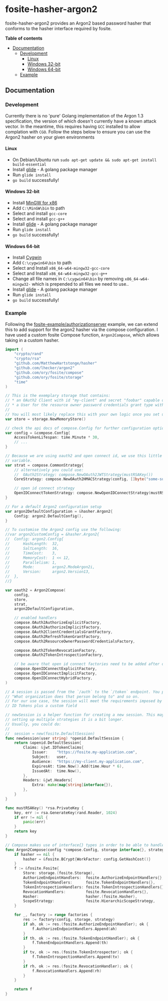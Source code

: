 # fosite-hasher-argon2
fosite-hasher-argon2 provides an Argon2 based password hasher that conforms to the hasher interface required by fosite.

**Table of contents**
- [Documentation](#documentation)
  - [Development](#development)
    - [Linux](#linux)
    - [Windows 32-bit](#windows-32-bit)
    - [Windows 64-bit](#windows-64-bit)
  - [Example](#example)

## Documentation
### Development
Currently there is no 'pure' Golang implementation of the Argon 1.3 specification, the version of which doesn't 
currently have a known attack vector. In the meantime, this requires having `GCC` installed to allow complation with 
`CGO`. Follow the steps below to ensure you can use the Argon2 hasher on your given environments

#### Linux
- On Debian/Ubuntu run `sudo apt-get update && sudo apt-get install build-essential`
- Install [glide](http://glide.sh/) - A golang package manager
- Run `glide install`
- `go build` successfully! 

#### Windows 32-bit
- Install [MinGW for x86](https://sourceforge.net/projects/mingw/files/latest/download?source=files)
- Add `C:\MinGW\bin` to path
- Select and install `gcc-core`
- Select and install `gcc-g++`
- Install [glide](http://glide.sh/) - A golang package manager
- Run `glide install`
- `go build` successfully!

#### Windows 64-bit
- Install [Cygwin](https://cygwin.com/setup-x86_64.exe)
- Add `C:\cygwin64\bin` to path
- Select and Install `x86_64-w64-mingw32-gcc-core`
- Select and Install `x86_64-w64-mingw32-gcc-g++`
- Change all file names in `C:\cygwin64\bin` by removing `x86_64-w64-mingw32-` which is prepended to all files we need to use..
- Install [glide](http://glide.sh/) - A golang package manager
- Run `glide install`
- `go build` successfully!

### Example
Following the [fosite-example/authorizationserver](https://github.com/ory/fosite-example/blob/master/authorizationserver/oauth2.go) 
example, we can extend this to add support for the argon2 hasher via the compose configuration. I have used a custom 
fosite Compose function, `Argon2Compose`, which allows taking in a custom hasher.

```go
import (
	"crypto/rand"
	"crypto/rsa"
	"github.com/MatthewHartstonge/hasher"
	"github.com/lhecker/argon2"
	"github.com/ory/fosite/compose"
	"github.com/ory/fosite/storage"
	"time"
)

// This is the exemplary storage that contains:
// * an OAuth2 Client with id "my-client" and secret "foobar" capable of all oauth2 and open id connect grant and response types.
// * a User for the resource owner password credentials grant type with usename "peter" and password "secret".
//
// You will most likely replace this with your own logic once you set up a real world application.
var store = storage.NewMemoryStore()

// check the api docs of compose.Config for further configuration options
var config = &compose.Config{
	AccessTokenLifespan: time.Minute * 30,
	// ...
}

// Because we are using oauth2 and open connect id, we use this little helper to combine the two in one
// variable.
var strat = compose.CommonStrategy{
	// alternatively you could use:
	//  OAuth2Strategy: compose.NewOAuth2JWTStrategy(mustRSAKey())
	CoreStrategy: compose.NewOAuth2HMACStrategy(config, []byte("some-super-cool-secret-that-nobody-knows")),

	// open id connect strategy
	OpenIDConnectTokenStrategy: compose.NewOpenIDConnectStrategy(mustRSAKey()),
}

// For a default Argon2 configuration setup
var argon2DefaultConfiguration = &hasher.Argon2{
	Config: argon2.DefaultConfig(),
}

// To customise the Argon2 config use the following:
//var argon2CustomConfig = &hasher.Argon2{
//	Config: argon2.Config{
//		HashLength:  32,
//		SaltLength:  16,
//		TimeCost:    3,
//		MemoryCost:  1 << 12,
//		Parallelism: 1,
//		Mode:        argon2.ModeArgon2i,
//		Version:     argon2.Version13,
//	},
//}

var oauth2 = Argon2Compose(
	config,
	store,
	strat,
	argon2DefaultConfiguration,

	// enabled handlers
	compose.OAuth2AuthorizeExplicitFactory,
	compose.OAuth2AuthorizeImplicitFactory,
	compose.OAuth2ClientCredentialsGrantFactory,
	compose.OAuth2RefreshTokenGrantFactory,
	compose.OAuth2ResourceOwnerPasswordCredentialsFactory,

	compose.OAuth2TokenRevocationFactory,
	compose.OAuth2TokenIntrospectionFactory,

	// be aware that open id connect factories need to be added after oauth2 factories to work properly.
	compose.OpenIDConnectExplicitFactory,
	compose.OpenIDConnectImplicitFactory,
	compose.OpenIDConnectHybridFactory,
)

// A session is passed from the `/auth` to the `/token` endpoint. You probably want to store data like: "Who made the request",
// "What organization does that person belong to" and so on.
// For our use case, the session will meet the requirements imposed by JWT access tokens, HMAC access tokens and OpenID Connect
// ID Tokens plus a custom field

// newSession is a helper function for creating a new session. This may look like a lot of code but since we are
// setting up multiple strategies it is a bit longer.
// Usually, you could do:
//
//  session = new(fosite.DefaultSession)
func newSession(user string) *openid.DefaultSession {
	return &openid.DefaultSession{
		Claims: &jwt.IDTokenClaims{
			Issuer:    "https://fosite.my-application.com",
			Subject:   user,
			Audience:  "https://my-client.my-application.com",
			ExpiresAt: time.Now().Add(time.Hour * 6),
			IssuedAt:  time.Now(),
		},
		Headers: &jwt.Headers{
			Extra: make(map[string]interface{}),
		},
	}
}

func mustRSAKey() *rsa.PrivateKey {
	key, err := rsa.GenerateKey(rand.Reader, 1024)
	if err != nil {
		panic(err)
	}
	return key
}

// Compose makes use of interface{} types in order to be able to handle a all types of stores, strategies and handlers.
func Argon2Compose(config *compose.Config, storage interface{}, strategy interface{}, hasher interface{}, factories ...compose.Factory) fosite.OAuth2Provider {
	if hasher == nil {
		hasher = &fosite.BCrypt{WorkFactor: config.GetHashCost()}
	}
	f := &fosite.Fosite{
		Store: storage.(fosite.Storage),
		AuthorizeEndpointHandlers:  fosite.AuthorizeEndpointHandlers{},
		TokenEndpointHandlers:      fosite.TokenEndpointHandlers{},
		TokenIntrospectionHandlers: fosite.TokenIntrospectionHandlers{},
		RevocationHandlers:         fosite.RevocationHandlers{},
		Hasher:                     hasher.(fosite.Hasher),
		ScopeStrategy:              fosite.HierarchicScopeStrategy,
	}

	for _, factory := range factories {
		res := factory(config, storage, strategy)
		if ah, ok := res.(fosite.AuthorizeEndpointHandler); ok {
			f.AuthorizeEndpointHandlers.Append(ah)
		}
		if th, ok := res.(fosite.TokenEndpointHandler); ok {
			f.TokenEndpointHandlers.Append(th)
		}
		if tv, ok := res.(fosite.TokenIntrospector); ok {
			f.TokenIntrospectionHandlers.Append(tv)
		}
		if rh, ok := res.(fosite.RevocationHandler); ok {
			f.RevocationHandlers.Append(rh)
		}
	}

	return f
}
```